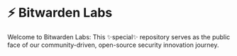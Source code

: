 # :zap: Bitwarden Labs

Welcome to Bitwarden Labs: This ✨special✨ repository serves as the public face of our community-driven, open-source security innovation journey.
